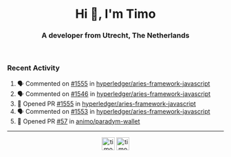 <h1 align="center">Hi 👋, I'm Timo</h1>
<h3 align="center">A developer from Utrecht, The Netherlands</h3>
<br/>
<!-- https://github.com/rahuldkjain/github-profile-readme-generator --!>

<!--  <p align="left"><img src="https://github-readme-stats.vercel.app/api?username=timoglastra&show_icons=true&count_private=true&" alt="timoglastra" /></p> --!>

<!--
Github language stats
<p align="left"><img src="https://github-readme-stats.vercel.app/api/top-langs/?username=timoglastra&layout=compact" alt="timoglastra" /><p>
-->

<!-- Codestats language stats -->
<!-- <p align="left"><img src="https://codestats-readme.vercel.app/api/top-langs/?username=timoglastra&layout=compact&language_count=12" alt="timoglastra" /><p>    --!>
  
<h3>Recent Activity</h3>

<!--START_SECTION:activity-->
1. 🗣 Commented on [#1555](https://github.com/hyperledger/aries-framework-javascript/pull/1555#issuecomment-1695636456) in [hyperledger/aries-framework-javascript](https://github.com/hyperledger/aries-framework-javascript)
2. 🗣 Commented on [#1546](https://github.com/hyperledger/aries-framework-javascript/pull/1546#issuecomment-1695632228) in [hyperledger/aries-framework-javascript](https://github.com/hyperledger/aries-framework-javascript)
3. 💪 Opened PR [#1555](https://github.com/hyperledger/aries-framework-javascript/pull/1555) in [hyperledger/aries-framework-javascript](https://github.com/hyperledger/aries-framework-javascript)
4. 🗣 Commented on [#1553](https://github.com/hyperledger/aries-framework-javascript/issues/1553#issuecomment-1695626431) in [hyperledger/aries-framework-javascript](https://github.com/hyperledger/aries-framework-javascript)
5. 💪 Opened PR [#57](https://github.com/animo/paradym-wallet/pull/57) in [animo/paradym-wallet](https://github.com/animo/paradym-wallet)
<!--END_SECTION:activity-->

---

<p align="center">
<a href="https://twitter.com/timoglastra" target="blank"><img align="center" src="https://cdn.jsdelivr.net/npm/simple-icons@3.0.1/icons/twitter.svg" alt="timoglastra" height="30" width="30" /></a>
<a href="https://linkedin.com/in/timoglastra" target="blank"><img align="center" src="https://cdn.jsdelivr.net/npm/simple-icons@3.0.1/icons/linkedin.svg" alt="timoglastra" height="30" width="30" /></a>
</p>



